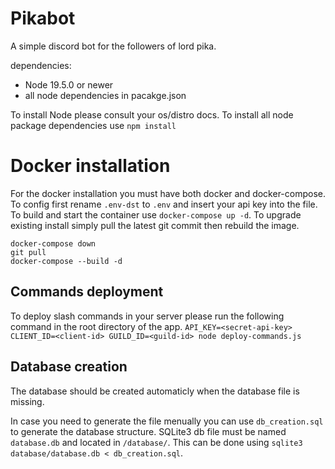 # Pikabot
A simple discord bot for the followers of lord pika.

dependencies:
 - Node 19.5.0 or newer
 - all node dependencies in pacakge.json

To install Node please consult your os/distro docs.
To install all node package dependencies use `npm install`

# Docker installation

For the docker installation you must have both docker and docker-compose.
To config first rename `.env-dst` to `.env` and insert your api key into the file.
To build and start the container use `docker-compose up -d`.
To upgrade existing install simply pull the latest git commit then rebuild the image.
```
docker-compose down
git pull
docker-compose --build -d
```

## Commands deployment
To deploy slash commands in your server please run the following command in the root directory of the app.
`API_KEY=<secret-api-key> CLIENT_ID=<client-id> GUILD_ID=<guild-id> node deploy-commands.js`

## Database creation
The database should be created automaticly when the database file is missing.

In case you need to generate the file menually you can use `db_creation.sql` to generate the database structure.
SQLite3 db file must be named `database.db` and located in `/database/`.
This can be done using `sqlite3 database/database.db < db_creation.sql`.
